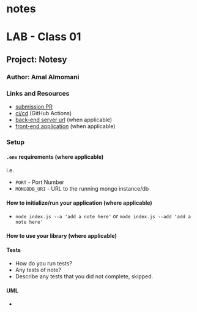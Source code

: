 # notes

# LAB - Class 01

## Project: Notesy


### Author: Amal Almomani

### Links and Resources

- [submission PR]()
- [ci/cd](http://xyz.com) (GitHub Actions)
- [back-end server url](http://xyz.com) (when applicable)
- [front-end application](http://xyz.com) (when applicable)

### Setup

#### `.env` requirements (where applicable)

i.e.

- `PORT` - Port Number
- `MONGODB_URI` - URL to the running mongo instance/db

#### How to initialize/run your application (where applicable)

- `node index.js --a 'add a note here'` or `node index.js --add 'add a note here'`

#### How to use your library (where applicable)

#### Tests

- How do you run tests?
- Any tests of note?
- Describe any tests that you did not complete, skipped.

#### UML

- 